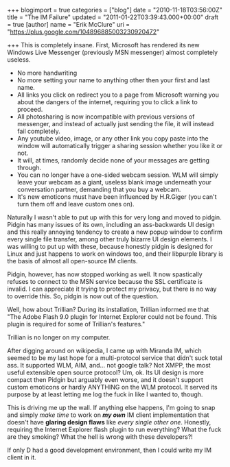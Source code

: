 +++
blogimport = true
categories = ["blog"]
date = "2010-11-18T03:56:00Z"
title = "The IM Failure"
updated = "2011-01-22T03:39:43.000+00:00"
draft = true
[author]
name = "Erik McClure"
uri = "https://plus.google.com/104896885003230920472"

+++
This is completely insane. First, Microsoft has rendered its new Windows Live Messenger (previously MSN messenger) almost completely useless.

 * No more handwriting
 * No more setting your name to anything other then your first and last name.
 * All links you click on redirect you to a page from Microsoft warning you about the dangers of the internet, requiring you to click a link to proceed.
 * All photosharing is now incompatible with previous versions of messenger, and instead of actually just sending the file, it will instead fail completely.
 * Any youtube video, image, or any other link you copy paste into the window will automatically trigger a sharing session whether you like it or not.
 * It will, at times, randomly decide none of your messages are getting through.
 * You can no longer have a one-sided webcam session. WLM will simply leave your webcam as a giant, useless blank image underneath your conversation partner, demanding that you buy a webcam.
 * It's new emoticons must have been influenced by H.R.Giger (you can't turn them off and leave custom ones on).

Naturally I wasn't able to put up with this for very long and moved to pidgin. Pidgin has many issues of its own, including an ass-backwards UI design and this really annoying tendency to create a new popup window to confirm every single file transfer, among other truly bizarre UI design elements. I was willing to put up with these, because honestly pidgin is designed for Linux and just happens to work on windows too, and their libpurple library is the basis of almost all open-source IM clients.

Pidgin, however, has now stopped working as well. It now spastically refuses to connect to the MSN service because the SSL certificate is invalid. I can appreciate it trying to protect my privacy, but there is no way to override this. So, pidgin is now out of the question.

Well, how about Trillian? During its installation, Trillian informed me that "The Adobe Flash 9.0 plugin for Internet Explorer could not be found. This plugin is required for some of Trillian's features."

Trillian is no longer on my computer.

After digging around on wikipedia, I came up with Miranda IM, which seemed to be my last hope for a multi-protocol service that didn't suck total ass. It supported WLM, AIM, and... not google talk? Not XMPP, the most useful extensible open source protocol? Um, ok. Its UI design is more compact then Pidgin but arguably even worse, and it doesn't support custom emoticons or hardly ANYTHING on the WLM protocol. It served its purpose by at least letting me log the fuck in like I wanted to, though.

This is driving me up the wall. If anything else happens, I'm going to snap and simply *make time* to work on ***my own*** IM client implementation that doesn't have **glaring design flaws** like *every single other one*. Honestly, requiring the Internet Explorer flash plugin to run everything? What the fuck are they smoking? What the hell is wrong with these developers?!

If only D had a good development environment, then I could write my IM client in it.
